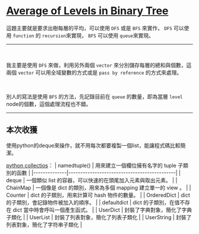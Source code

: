 # [Average of Levels in Binary Tree](https://leetcode.com/problems/average-of-levels-in-binary-tree/)

這題主要就是要求出樹每層的平均，可以使用 `DFS` 或是 `BFS` 來實作， `DFS` 可以使用 `function` 的 `recursion`來實現， `BFS` 可以使用 `queue`來實現。

---

</br>

我主要是使用 `DFS` 來做，利用另外兩個 `vector` 來分別儲存每層的總和與個數，這兩個 `vector` 可以用全域變數的方式或是 `pass by reference` 的方式來處理。

</br>

別人的寫法是使用 `BFS` 的方法，先記錄目前在 `queue` 的數量，即為當層 `level` node的個數，這個處理流程也不錯。

---

## 本次收獲

使用python的deque來操作，就不用每次都要複製一個list，能讓程式碼比較簡潔。

[python collectios](https://docs.python.org/zh-tw/3/library/collections.html#collections.deque)：
| namedtuple() | 用來建立一個欄位擁有名字的 tuple 子類別的函數             |
|--------------|---------------------------------------------|
| deque        | 一個類似 list 的容器，可以快速的在頭尾加入元素與取出元素。  |
| ChainMap     | 一個像是 dict 的類別，用來為多個 mapping 建立單一的 view 。 |
| Counter      | dict 的子類別，用來計算可 hash 物件的數量。                 |
| OrderedDict  | dict 的子類別，會記錄物件被加入的順序。                     |
| defaultdict  | dict 的子類別，在值不存在 dict 當中時會呼叫一個產生函式。   |
| UserDict     | 封裝了字典對象，簡化了字典子類化                           |
| UserList     | 封裝了列表對象，簡化了列表子類化                           |
| UserString   | 封裝了列表對象，簡化了字符串子類化                         |
